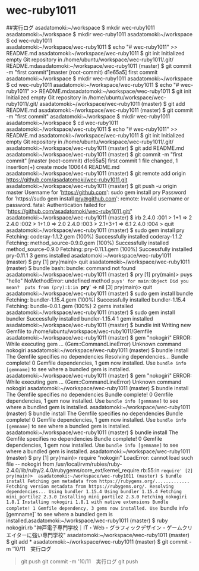 # wec-ruby1011
##実行ログ
asadatomoki:~/workspace $ mkdir wec-ruby1011
asadatomoki:~/workspace $ mkdir wec-ruby1011
asadatomoki:~/workspace $ cd wec-ruby1011                                                                                                           
asadatomoki:~/workspace/wec-ruby1011 $ echo "# wec-ruby1011" >> README.md
asadatomoki:~/workspace/wec-ruby1011 $ git init
Initialized empty Git repository in /home/ubuntu/workspace/wec-ruby1011/.git/
 README.mdasadatomoki:~/workspace/wec-ruby1011 (master) $ git commit -m "first commit"[master (root-commit) d1e65a5] first commit
asadatomoki:~/workspace $ mkdir wec-ruby1011
asadatomoki:~/workspace $ cd wec-ruby1011                                                                                                              asadatomoki:~/workspace/wec-ruby1011 $ echo "# wec-ruby1011" >> README.mdasadatomoki:~/workspace/wec-ruby1011 $ git init
Initialized empty Git repository in /home/ubuntu/workspace/wec-ruby1011/.git/
asadatomoki:~/workspace/wec-ruby1011 (master) $ git add README.md
asadatomoki:~/workspace/wec-ruby1011 (master) $ git commit -m "first commit"
asadatomoki:~/workspace $ mkdir wec-ruby1011
asadatomoki:~/workspace $ cd wec-ruby1011                                                                                                           
asadatomoki:~/workspace/wec-ruby1011 $ echo "# wec-ruby1011" >> README.md
asadatomoki:~/workspace/wec-ruby1011 $ git init
Initialized empty Git repository in /home/ubuntu/workspace/wec-ruby1011/.git/
asadatomoki:~/workspace/wec-ruby1011 (master) $ git add README.md
asadatomoki:~/workspace/wec-ruby1011 (master) $ git commit -m "first commit"
[master (root-commit) d1e65a5] first commit
 1 file changed, 1 insertion(+)
 create mode 100644 README.md
asadatomoki:~/workspace/wec-ruby1011 (master) $ git remote add origin https://github.com/asadatomoki/wec-ruby1011.git
asadatomoki:~/workspace/wec-ruby1011 (master) $ git push -u origin master
Username for 'https://github.com': sudo gem install pry
Password for 'https://sudo gem install pry@github.com': 
remote: Invalid username or password.
fatal: Authentication failed for 'https://github.com/asadatomoki/wec-ruby1011.git/'
asadatomoki:~/workspace/wec-ruby1011 (master) $ irb
2.4.0 :001 > 1+1
 => 2 
2.4.0 :002 > 1+1.0
 => 2.0 
2.4.0 :003 > 2.1+3+1
 => 6.1 
2.4.0 :004 > quit
asadatomoki:~/workspace/wec-ruby1011 (master) $ sudo gem install pry
Fetching: coderay-1.1.2.gem (100%)
Successfully installed coderay-1.1.2
Fetching: method_source-0.9.0.gem (100%)
Successfully installed method_source-0.9.0
Fetching: pry-0.11.1.gem (100%)
Successfully installed pry-0.11.1
3 gems installed
asadatomoki:~/workspace/wec-ruby1011 (master) $ pry
[1] pry(main)> quit
asadatomoki:~/workspace/wec-ruby1011 (master) $ bundle
bash: bundle: command not found
asadatomoki:~/workspace/wec-ruby1011 (master) $ pry
[1] pry(main)> puys "hello"
NoMethodError: undefined method `puys' for main:Object
Did you mean?  puts
from (pry):1:in `__pry__'
=> nil
[3] pry(main)> quit
asadatomoki:~/workspace/wec-ruby1011 (master) $ sudo gem install bundle
Fetching: bundler-1.15.4.gem (100%)
Successfully installed bundler-1.15.4
Fetching: bundle-0.0.1.gem (100%)
2 gems installed
asadatomoki:~/workspace/wec-ruby1011 (master) $ sudo gem install bundler
Successfully installed bundler-1.15.4
1 gem installed
asadatomoki:~/workspace/wec-ruby1011 (master) $ bundle init
Writing new Gemfile to /home/ubuntu/workspace/wec-ruby1011/Gemfile
asadatomoki:~/workspace/wec-ruby1011 (master) $ gem "nokogiri"
ERROR:  While executing gem ... (Gem::CommandLineError)
    Unknown command nokogiri
asadatomoki:~/workspace/wec-ruby1011 (master) $ bundle install
The Gemfile specifies no dependencies
Resolving dependencies...
Bundle complete! 0 Gemfile dependencies, 1 gem now installed.
Use `bundle info [gemname]` to see where a bundled gem is installed.
asadatomoki:~/workspace/wec-ruby1011 (master) $ gem "nokogiri"
ERROR:  While executing gem ... (Gem::CommandLineError)
    Unknown command nokogiri
asadatomoki:~/workspace/wec-ruby1011 (master) $ bundle install
The Gemfile specifies no dependencies
Bundle complete! 0 Gemfile dependencies, 1 gem now installed.
Use `bundle info [gemname]` to see where a bundled gem is installed.
asadatomoki:~/workspace/wec-ruby1011 (master) $ bundle install
The Gemfile specifies no dependencies
Bundle complete! 0 Gemfile dependencies, 1 gem now installed.
Use `bundle info [gemname]` to see where a bundled gem is installed.
asadatomoki:~/workspace/wec-ruby1011 (master) $ bundle install
The Gemfile specifies no dependencies
Bundle complete! 0 Gemfile dependencies, 1 gem now installed.
Use `bundle info [gemname]` to see where a bundled gem is installed.
asadatomoki:~/workspace/wec-ruby1011 (master) $ pry
[1] pry(main)> require "nokogiri"
LoadError: cannot load such file -- nokogiri
from /usr/local/rvm/rubies/ruby-2.4.0/lib/ruby/2.4.0/rubygems/core_ext/kernel_require.rb:55:in `require'
[2] pry(main)> 
asadatomoki:~/workspace/wec-ruby1011 (master) $ bundle install
Fetching gem metadata from https://rubygems.org/.............
Fetching version metadata from https://rubygems.org/.
Resolving dependencies...
Using bundler 1.15.4
Using bundler 1.15.4
Fetching mini_portile2 2.3.0
Installing mini_portile2 2.3.0
Fetching nokogiri 1.8.1
Installing nokogiri 1.8.1 with native extensions
Bundle complete! 1 Gemfile dependency, 3 gems now installed.
Use `bundle info [gemname]` to see where a bundled gem is installed.asadatomoki:~/workspace/wec-ruby1011 (master) $ ruby nokogiri.rb
"神戸電子専門学校｜IT・Web・グラフィックデザイン・ゲームクリエイターに強い専門学校"
asadatomoki:~/workspace/wec-ruby1011 (master) $ git add *
asadatomoki:~/workspace/wec-ruby1011 (master) $ git commit -m '10/11　実行ログ
> git push
> git commit -m '10/11　実行ログ
git push
